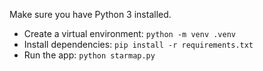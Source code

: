 
Make sure you have Python 3 installed.

* Create a virtual environment: `python -m venv .venv`
* Install dependencies: `pip install -r requirements.txt`
* Run the app: `python starmap.py`
